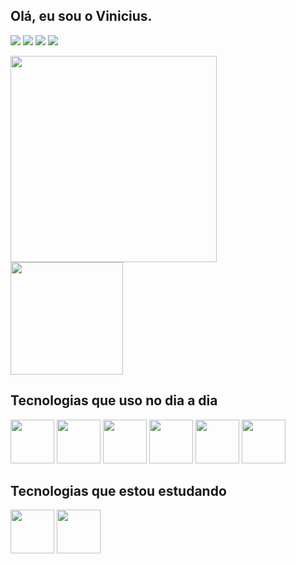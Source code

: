 ## Olá, eu sou o Vinicius.

[![](https://img.shields.io/badge/LinkedIn-0077B5?style=for-the-badge&logo=linkedin&logoColor=white)](https://www.linkedin.com/in/vinicius-benfica/)
[![](https://img.shields.io/badge/Instagram-E4405F?style=for-the-badge&logo=instagram&logoColor=white)](https://www.instagram.com/vb_benfica/)
[![](https://img.shields.io/badge/Twitter-1DA1F2?style=for-the-badge&logo=twitter&logoColor=white)](https://twitter.com/VBbenfica)
[![](https://img.shields.io/badge/Facebook-1877F2?style=for-the-badge&logo=facebook&logoColor=white)](https://www.facebook.com/Vinicius.Benfica.Ruy)

<img width="330px" src="https://i.pinimg.com/originals/5e/b1/16/5eb11602ed6c805919e0842d1b70cc9a.gif">

<img height="180em" src="https://github-readme-stats.vercel.app/api/top-langs/?username=viniciusbenfica&layout=compact&langs_count=7&theme=radical"/>

<h2>Tecnologias que uso no dia a dia</h2>
<img width="70px" height="70px" src="https://iconape.com/wp-content/png_logo_vector/typescript.png"/>
<img width="70px" height="70px" src="https://cdn.auth0.com/blog/logos/nextjs-logo.png"/>
<img width="70px" height="70px" src="https://appmasters.io/static/react-47ce6e77f039020ee2e76a10c1e988e9.png"/>

<img width="70px" height="70px" src="https://d2eip9sf3oo6c2.cloudfront.net/tags/images/000/000/256/square_480/nodejslogo.png"/>
<img width="70px" height="70px" src="https://upload.wikimedia.org/wikipedia/commons/thumb/9/96/Sass_Logo_Color.svg/1280px-Sass_Logo_Color.svg.png"/>
<img width="70px" height="70px" src="https://seeklogo.com/images/N/nestjs-logo-09342F76C0-seeklogo.com.png"/>

<h2>Tecnologias que estou estudando</h2>
<img width="70px" height="70px" src="https://upload.wikimedia.org/wikipedia/commons/thumb/9/95/Vue.js_Logo_2.svg/1184px-Vue.js_Logo_2.svg.png"/>
<img width="70px" height="70px" src="https://angular.io/assets/images/logos/angularjs/AngularJS-Shield.svg"/>
